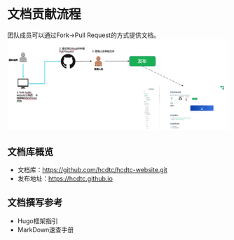 # 文档贡献流程

团队成员可以通过Fork->Pull Request的方式提供文档。
![文档共享流程](./img/doc-contribute.png "文档共享流程")

## 文档库概览

* 文档库：https://github.com/hcdtc/hcdtc-website.git
* 发布地址：https://hcdtc.github.io

## 文档撰写参考

* Hugo框架指引
* MarkDown速查手册
